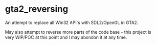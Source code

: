 # gta2_reversing

An attempt to replace all Win32 API's with SDL2/OpenGL in GTA2.

May also attempt to reverse more parts of the code base - this project is very WIP/POC at this point and I may abondon it at any time.


